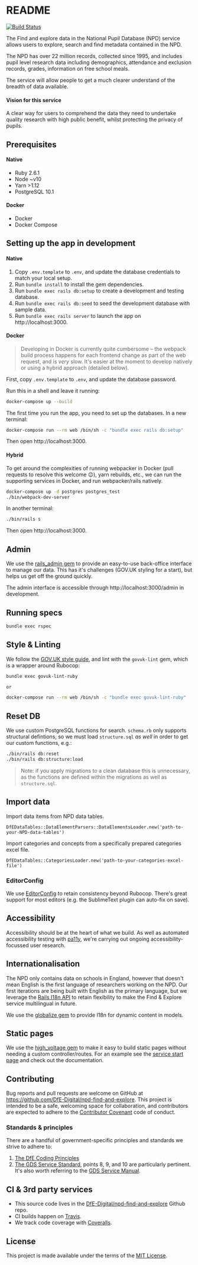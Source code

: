 # README

[![Build Status](https://dfe-ssp.visualstudio.com/S112-Find-and-Explore-Data-in-NPD/_apis/build/status/S112-Find-and-Explore-Data-in-NPD-Docker%20container-CI?branchName=master)](https://dfe-ssp.visualstudio.com/S112-Find-and-Explore-Data-in-NPD/_build/latest?definitionId=100&branchName=master)

The Find and explore data in the National Pupil Database (NPD) service allows users to explore, search and find metadata contained in the NPD.

The NPD has over 22 million records, collected since 1995, and includes pupil level research data including demographics, attendance and exclusion records, grades, information on free school meals.

The service will allow people to get a much clearer understand of the breadth of data available.

#### Vision for this service

A clear way for users to comprehend the data they need to undertake quality research with high public benefit, whilst protecting the privacy of pupils.

## Prerequisites

#### Native

- Ruby 2.6.1
- Node ~v10
- Yarn >1.12
- PostgreSQL 10.1

#### Docker

- Docker
- Docker Compose

## Setting up the app in development

#### Native

1. Copy `.env.template` to `.env`, and update the database credentials to match your local setup.
3. Run `bundle install` to install the gem dependencies.
4. Run `bundle exec rails db:setup` to create a development and testing database.
5. Run `bundle exec rails db:seed` to seed the development database with sample data.
6. Run `bundle exec rails server` to launch the app on http://localhost:3000.

#### Docker

> Developing in Docker is currently quite cumbersome – the webpack build process happens for each frontend change as part of the web request, and is *very* slow. It's easier at the moment to develop natively or using a hybrid approach (detailed below).

First, copy `.env.template` to `.env`, and update the database password.

Run this in a shell and leave it running:

```bash
docker-compose up --build
```

The first time you run the app, you need to set up the databases. In a new terminal:

```bash
docker-compose run --rm web /bin/sh -c "bundle exec rails db:setup"
```

Then open http://localhost:3000.

#### Hybrid

To get around the complexities of running webpacker in Docker (pull requests to resolve this welcome 😉), yarn rebuilds, etc., we can run the supporting services in Docker, and run webpacker/rails natively.

```bash
docker-compose up -d postgres postgres_test
./bin/webpack-dev-server
```

In another terminal:
```bash
./bin/rails s
```

Then open http://localhost:3000.

## Admin

We use the [rails_admin gem](https://github.com/sferik/rails_admin) to provide an easy-to-use back-office interface to manage our data. This has it's challenges (GOV.UK styling for a start), but helps us get off the ground quickly.

The admin interface is accessible through http://localhost:3000/admin in development.

## Running specs
```bash
bundle exec rspec
```

## Style & Linting

We follow the [GOV.UK style guide](https://github.com/alphagov/styleguides/blob/master/git.md), and lint with the `govuk-lint` gem, which is a wrapper around Rubocop:

```bash
bundle exec govuk-lint-ruby

or

docker-compose run --rm web /bin/sh -c "bundle exec govuk-lint-ruby"
```

## Reset DB

We use custom PostgreSQL functions for search. `schema.rb` only supports structural defintions, so we must load `structure.sql` _as well_ in order to get our custom functions, e.g.:

```bash
./bin/rails db:reset
./bin/rails db:structure:load
```

> Note: if you apply migrations to a clean database this is unnecessary, as the functions are defined within the migrations as well as `structure.sql`.

## Import data

Import data items from NPD data tables.

```
DfEDataTables::DataElementParsers::DataElementsLoader.new('path-to-your-NPD-data-tables')
```

Import categories and concepts from a specifically prepared categories excel
file.

```
DfEDataTables::CategoriesLoader.new('path-to-your-categories-excel-file')
```

### EditorConfig

We use [EditorConfig](https://editorconfig.org) to retain consistency beyond Rubocop. There's great support for most editors (e.g. the SublimeText plugin can auto-fix on save).

## Accessibility

Accessibility should be at the heart of what we build. As well as automated accessibility testing with [pa11y](https://github.com/pa11y/pa11y), we're carrying out ongoing accessibility-focussed user research.

## Internationalisation

The NPD only contains data on schools in England, however that doesn't mean English is the first language of researchers working on the NPD. Our first iterations are being built with English as the primary language, but we leverage the [Rails I18n API](https://guides.rubyonrails.org/i18n.html) to retain flexibility to make the Find & Explore service multilingual in future.

We use the [globalize gem](https://github.com/globalize/globalize) to provide I18n for dynamic content in models.

## Static pages

We use the [high_voltage gem](https://github.com/thoughtbot/high_voltage) to make it easy to build static pages without needing a custom controller/routes. For an example see the [service start page](app/views/pages/service_start.html.erb) and check out the documentation.

## Contributing

Bug reports and pull requests are welcome on GitHub at
https://github.com/DfE-Digital/npd-find-and-explore. This project is
intended to be a safe, welcoming space for collaboration, and contributors are
expected to adhere to the [Contributor Covenant](CODE_OF_CONDUCT.md)
code of conduct.

### Standards & principles

There are a handful of government-specific principles and standards we strive to adhere to:

1. [The DfE Coding Principles](https://dfe-digital.github.io/technology-guidance/principles/coding-principles/#coding-principles)
2. [The GDS Service Standard](https://www.gov.uk/service-manual/service-standard), points 8, 9, and 10 are particularly pertinent. It's also worth referring to the [GDS Service Manual](https://www.gov.uk/service-manual/technology).

## CI & 3rd party services

- This source code lives in the [DfE-Digital/npd-find-and-explore](https://github.com/DfE-Digital/npd-find-and-explore) Github repo.
- CI builds happen on [Travis](https://travis-ci.com/DfE-Digital/npd-find-and-explore).
- We track code coverage with [Coveralls](https://coveralls.io/github/DfE-Digital/npd-find-and-explore).

## License

This project is made available under the terms of the [MIT License](LICENCE.md).
